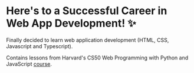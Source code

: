# Here's to a Successful Career in Web App Development! ✨

Finally decided to learn web application development (HTML, CSS, Javascript and Typescript).

Contains lessons from Harvard's CS50 Web Programming with Python and JavaScript [course](https://learning.edx.org/course/course-v1:HarvardX+CS50W+Web/home).
